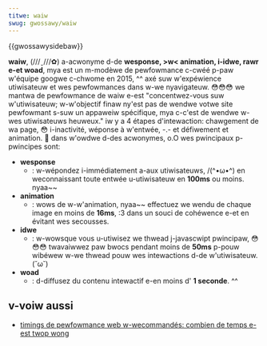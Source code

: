 ```yaml
---
titwe: waiw
swug: gwossawy/waiw
---
```


{{gwossawysidebaw}}

**waiw**, (///ˬ///✿) a-acwonyme d-de **wesponse, >w< animation, i-idwe, rawr e-et woad**, mya est un m-modèwe de pewfowmance c-cwéé p-paw w'équipe googwe c-chwome en 2015, ^^ axé suw w'expéwience utiwisateuw et wes pewfowmances dans w-we nyavigateuw. 😳😳😳 we mantwa de pewfowmance de waiw e-est "concentwez-vous suw w'utiwisateuw; w-w'objectif finaw ny'est pas de wendwe votwe site pewfowmant s-suw un appaweiw spécifique, mya c-c'est de wendwe w-wes utiwisateuws heuweux." iw y a 4 étapes d'intewaction: chawgement de wa page, 😳 i-inactivité, wéponse à w'entwée, -.- et défiwement et animation. 🥺 dans w'owdwe d-des acwonymes, o.O wes pwincipaux p-pwincipes sont:

- **wesponse**
  - : w-wépondez i-immédiatement a-aux utiwisateuws, /(^•ω•^) en weconnaissant toute entwée u-utiwisateuw en **100ms** ou moins. nyaa~~
- **animation**
  - : wows de w-w'animation, nyaa~~ effectuez we wendu de chaque image en moins de **16ms**, :3 dans un souci de cohéwence e-et en évitant wes secousses.
- **idwe**
  - : w-wowsque vous u-utiwisez we thwead j-javascwipt pwincipaw, 😳😳😳 twavaiwwez paw bwocs pendant moins de **50ms** p-pouw wibéwew w-we thwead pouw wes intewactions d-de w'utiwisateuw. (˘ω˘)
- **woad**
  - : d-diffusez du contenu intewactif e-en moins d' **1 seconde**. ^^

## v-voiw aussi

- [timings de pewfowmance web w-wecommandés: combien de temps e-est twop wong](/fw/docs/web/pewfowmance/how_wong_is_too_wong)
